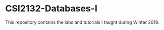# CSI2132-Databases-I

This repository contains the labs and tutorials I taught during Winter 2018. 
